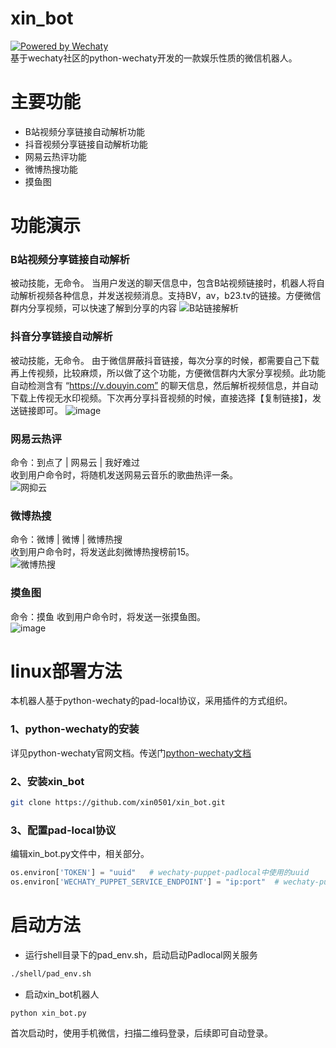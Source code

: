 # xin_bot
[![Powered by Wechaty](https://img.shields.io/badge/Powered%20By-Wechaty-brightgreen.svg)](https://wechaty.js.org)  
基于wechaty社区的python-wechaty开发的一款娱乐性质的微信机器人。
# 主要功能
* B站视频分享链接自动解析功能 
* 抖音视频分享链接自动解析功能
* 网易云热评功能
* 微博热搜功能
* 摸鱼图
# 功能演示
### B站视频分享链接自动解析  
被动技能，无命令。
当用户发送的聊天信息中，包含B站视频链接时，机器人将自动解析视频各种信息，并发送视频消息。支持BV，av，b23.tv的链接。方便微信群内分享视频，可以快速了解到分享的内容
![B站链接解析](https://user-images.githubusercontent.com/104504661/165520309-86cbb08b-c748-4300-ae0d-41de720a58ad.png)

### 抖音分享链接自动解析  
被动技能，无命令。
由于微信屏蔽抖音链接，每次分享的时候，都需要自己下载再上传视频，比较麻烦，所以做了这个功能，方便微信群内大家分享视频。此功能自动检测含有 “https://v.douyin.com” 的聊天信息，然后解析视频信息，并自动下载上传视无水印视频。下次再分享抖音视频的时候，直接选择【复制链接】，发送链接即可。
![image](https://user-images.githubusercontent.com/104504661/165521073-866aa668-c421-40c8-b97b-73b18978c625.png)
### 网易云热评
命令：到点了  |  网易云  |  我好难过  
收到用户命令时，将随机发送网易云音乐的歌曲热评一条。  
![网抑云](https://user-images.githubusercontent.com/104504661/165522957-b5c8bd64-52f7-4597-8981-7f3b943397a2.png)

### 微博热搜
命令：微博  |  微博  |  微博热搜  
收到用户命令时，将发送此刻微博热搜榜前15。  
![微博热搜](https://user-images.githubusercontent.com/104504661/165522790-f6a4ec29-82e0-470e-a252-42bb928c7d7f.png)
### 摸鱼图
命令：摸鱼
收到用户命令时，将发送一张摸鱼图。  
![image](https://user-images.githubusercontent.com/104504661/165523603-b12e7f2e-4390-44c3-835a-caeb351ce8f6.png)
# linux部署方法
本机器人基于python-wechaty的pad-local协议，采用插件的方式组织。
### 1、python-wechaty的安装
详见python-wechaty官网文档。传送门[python-wechaty文档](https://wechaty.readthedocs.io/zh_CN/latest/introduction/use-padlocal-protocol/)
### 2、安装xin_bot
```bash
git clone https://github.com/xin0501/xin_bot.git
```
### 3、配置pad-local协议
编辑xin_bot.py文件中，相关部分。  
```python
os.environ['TOKEN'] = "uuid"   # wechaty-puppet-padlocal中使用的uuid
os.environ['WECHATY_PUPPET_SERVICE_ENDPOINT'] = "ip:port"  # wechaty-puppet-padlocal中设置的ip和端口
```
# 启动方法
* 运行shell目录下的pad_env.sh，启动启动Padlocal网关服务  
```bash
./shell/pad_env.sh
```
* 启动xin_bot机器人  
```
python xin_bot.py
```
首次启动时，使用手机微信，扫描二维码登录，后续即可自动登录。
